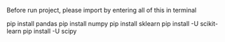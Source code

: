 Before run project, please import by entering all of this in terminal

pip install pandas
pip install numpy
pip install sklearn
pip install -U scikit-learn
pip install -U scipy
